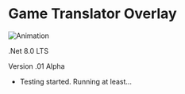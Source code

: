 # Game Translator Overlay

![Animation](https://github.com/user-attachments/assets/d641005c-9504-4992-88e8-d02d46c37d67)

.Net 8.0 LTS

Version .01 Alpha
- Testing started. Running at least...
